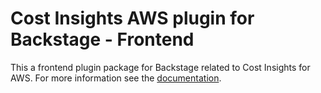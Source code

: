 # Cost Insights AWS plugin for Backstage - Frontend

This a frontend plugin package for Backstage related to Cost Insights for AWS. For more information see the [documentation](../README.md).
